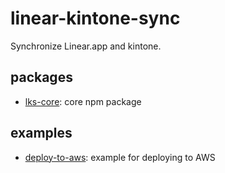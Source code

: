 # linear-kintone-sync
Synchronize Linear.app and kintone.

## packages
- [lks-core](./packages/lks-core): core npm package

## examples
- [deploy-to-aws](./examples/deploy-to-aws): example for deploying to AWS
